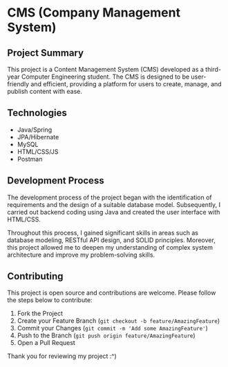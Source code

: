 # CMS (Company Management System)

## Project Summary

This project is a Content Management System (CMS) developed as a third-year Computer Engineering student. The CMS is designed to be user-friendly and efficient, providing a platform for users to create, manage, and publish content with ease.

## Technologies

- Java/Spring
- JPA/Hibernate
- MySQL
- HTML/CSS/JS
- Postman

## Development Process

The development process of the project began with the identification of requirements and the design of a suitable database model. Subsequently, I carried out backend coding using Java and created the user interface with HTML/CSS.

Throughout this process, I gained significant skills in areas such as database modeling, RESTful API design, and SOLID principles. Moreover, this project allowed me to deepen my understanding of complex system architecture and improve my problem-solving skills.

## Contributing

This project is open source and contributions are welcome. Please follow the steps below to contribute:

1. Fork the Project
2. Create your Feature Branch (`git checkout -b feature/AmazingFeature`)
3. Commit your Changes (`git commit -m 'Add some AmazingFeature'`)
4. Push to the Branch (`git push origin feature/AmazingFeature`)
5. Open a Pull Request

Thank you for reviewing my project :^)
